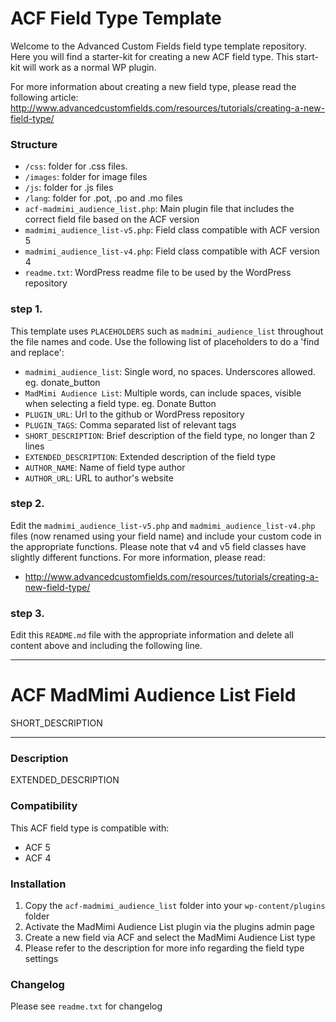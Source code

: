 # ACF Field Type Template

Welcome to the Advanced Custom Fields field type template repository.
Here you will find a starter-kit for creating a new ACF field type. This start-kit will work as a normal WP plugin.

For more information about creating a new field type, please read the following article:
http://www.advancedcustomfields.com/resources/tutorials/creating-a-new-field-type/

### Structure

* `/css`:  folder for .css files.
* `/images`: folder for image files
* `/js`: folder for .js files
* `/lang`: folder for .pot, .po and .mo files
* `acf-madmimi_audience_list.php`: Main plugin file that includes the correct field file based on the ACF version
* `madmimi_audience_list-v5.php`: Field class compatible with ACF version 5 
* `madmimi_audience_list-v4.php`: Field class compatible with ACF version 4
* `readme.txt`: WordPress readme file to be used by the WordPress repository

### step 1.

This template uses `PLACEHOLDERS` such as `madmimi_audience_list` throughout the file names and code. Use the following list of placeholders to do a 'find and replace':

* `madmimi_audience_list`: Single word, no spaces. Underscores allowed. eg. donate_button
* `MadMimi Audience List`: Multiple words, can include spaces, visible when selecting a field type. eg. Donate Button
* `PLUGIN_URL`: Url to the github or WordPress repository
* `PLUGIN_TAGS`: Comma separated list of relevant tags
* `SHORT_DESCRIPTION`: Brief description of the field type, no longer than 2 lines
* `EXTENDED_DESCRIPTION`: Extended description of the field type
* `AUTHOR_NAME`: Name of field type author
* `AUTHOR_URL`: URL to author's website

### step 2.

Edit the `madmimi_audience_list-v5.php` and `madmimi_audience_list-v4.php` files (now renamed using your field name) and include your custom code in the appropriate functions. 
Please note that v4 and v5 field classes have slightly different functions. For more information, please read:
* http://www.advancedcustomfields.com/resources/tutorials/creating-a-new-field-type/

### step 3.

Edit this `README.md` file with the appropriate information and delete all content above and including the following line.

-----------------------

# ACF MadMimi Audience List Field

SHORT_DESCRIPTION

-----------------------

### Description

EXTENDED_DESCRIPTION

### Compatibility

This ACF field type is compatible with:
* ACF 5
* ACF 4

### Installation

1. Copy the `acf-madmimi_audience_list` folder into your `wp-content/plugins` folder
2. Activate the MadMimi Audience List plugin via the plugins admin page
3. Create a new field via ACF and select the MadMimi Audience List type
4. Please refer to the description for more info regarding the field type settings

### Changelog
Please see `readme.txt` for changelog
